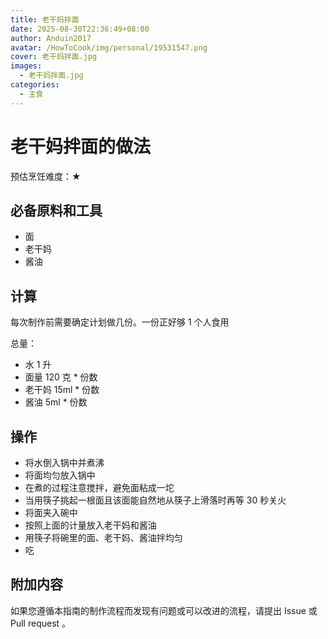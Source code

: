 ```yaml
---
title: 老干妈拌面
date: 2025-08-30T22:36:49+08:00
author: Anduin2017
avatar: /HowToCook/img/personal/19531547.png
cover: 老干妈拌面.jpg
images:
  - 老干妈拌面.jpg
categories:
  - 主食
---
```


# 老干妈拌面的做法

预估烹饪难度：★

## 必备原料和工具

* 面
* 老干妈
* 酱油

## 计算

每次制作前需要确定计划做几份。一份正好够 1 个人食用

总量：

* 水 1 升
* 面量 120 克 * 份数
* 老干妈 15ml * 份数
* 酱油 5ml * 份数

## 操作

* 将水倒入锅中并煮沸
* 将面均匀放入锅中
* 在煮的过程注意搅拌，避免面粘成一坨
* 当用筷子挑起一根面且该面能自然地从筷子上滑落时再等 30 秒关火
* 将面夹入碗中
* 按照上面的计量放入老干妈和酱油
* 用筷子将碗里的面、老干妈、酱油拌均匀
* 吃

## 附加内容

如果您遵循本指南的制作流程而发现有问题或可以改进的流程，请提出 Issue 或 Pull request 。

